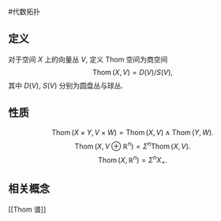 #代数拓扑 

## 定义

对于空间 $X$ 上的向量丛 $V$, 定义 Thom 空间为商空间
$$
\operatorname{Thom}(X,V)=D(V)/S(V),
$$
其中 $D(V)$, $S(V)$ 分别为圆盘丛与球丛.

## 性质

$$
\operatorname{Thom}(X\times Y,V\times W) = \operatorname{Thom}(X,V)\wedge \operatorname{Thom}(Y,W).
$$
$$
\operatorname{Thom}(X,V\oplus\mathbb{R}^n) = \Sigma^n\operatorname{Thom}(X,V).
$$
$$
\operatorname{Thom}(X,\mathbb{R}^n) = \Sigma^n X_+.
$$

## 相关概念

[[Thom 谱]]
